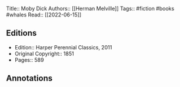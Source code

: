 Title:: Moby Dick
Authors:: [[Herman Melville]]
Tags:: #fiction #books #whales 
Read:: [[2022-06-15]]

## Editions
- Edition:: Harper Perennial Classics, 2011
- Original Copyright:: 1851
- Pages:: 589

## Annotations

